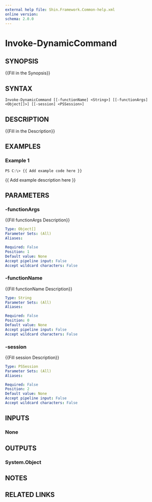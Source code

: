 ```yaml
---
external help file: Shin.Framework.Common-help.xml
online version: 
schema: 2.0.0
---
```


# Invoke-DynamicCommand

## SYNOPSIS
{{Fill in the Synopsis}}

## SYNTAX

```
Invoke-DynamicCommand [[-functionName] <String>] [[-functionArgs] <Object[]>] [[-session] <PSSession>]
```

## DESCRIPTION
{{Fill in the Description}}

## EXAMPLES

### Example 1
```
PS C:\> {{ Add example code here }}
```

{{ Add example description here }}

## PARAMETERS

### -functionArgs
{{Fill functionArgs Description}}

```yaml
Type: Object[]
Parameter Sets: (All)
Aliases: 

Required: False
Position: 1
Default value: None
Accept pipeline input: False
Accept wildcard characters: False
```

### -functionName
{{Fill functionName Description}}

```yaml
Type: String
Parameter Sets: (All)
Aliases: 

Required: False
Position: 0
Default value: None
Accept pipeline input: False
Accept wildcard characters: False
```

### -session
{{Fill session Description}}

```yaml
Type: PSSession
Parameter Sets: (All)
Aliases: 

Required: False
Position: 2
Default value: None
Accept pipeline input: False
Accept wildcard characters: False
```

## INPUTS

### None


## OUTPUTS

### System.Object

## NOTES

## RELATED LINKS

